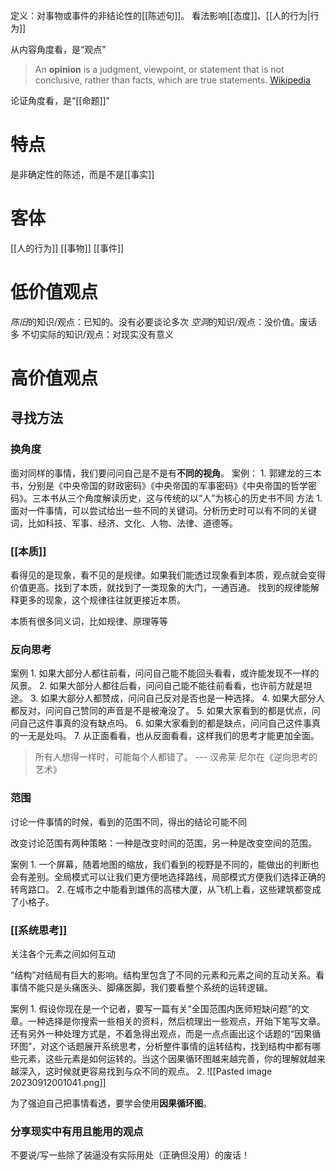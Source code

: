 定义：对事物或事件的非结论性的[[陈述句]]。
看法影响[[态度]]、[[人的行为|行为]]

从内容角度看，是“观点”
> An **opinion** is a judgment, viewpoint, or statement that is not conclusive, rather than facts, which are true statements.
> [Wikipedia](https://en.wikipedia.org/wiki/Opinion) 

论证角度看，是“[[命题]]”

# 特点
是非确定性的陈述，而是不是[[事实]] 
# 客体
[[人的行为]] 
[[事物]] 
[[事件]] 

# 低价值观点
*陈旧*的知识/观点：已知的。没有必要谈论多次
*空洞*的知识/观点：没价值。废话多
不切实际的知识/观点：对现实没有意义
# 高价值观点
## 寻找方法
### 换角度
面对同样的事情，我们要问问自己是不是有**不同的视角**。
案例：
	1. 郭建龙的三本书，分别是《中央帝国的财政密码》《中央帝国的军事密码》《中央帝国的哲学密码》。三本书从三个角度解读历史，这与传统的以“人”为核心的历史书不同
方法
	1. 面对一件事情，可以尝试给出一些不同的关键词。分析历史时可以有不同的关键词，比如科技、军事、经济、文化、人物、法律、道德等。
### [[本质]] 
看得见的是现象，看不见的是规律。如果我们能透过现象看到本质，观点就会变得价值更高。找到了本质，就找到了一类现象的大门，一通百通。
找到的规律能解释更多的现象，这个规律往往就更接近本质。

本质有很多同义词，比如规律、原理等等

### 反向思考
案例
	1. 如果大部分人都往前看，问问自己能不能回头看看，或许能发现不一样的风景。
	2. 如果大部分人都往后看，问问自己能不能往前看看，也许前方就是坦途。
	3. 如果大部分人都赞成，问问自己反对是否也是一种选择。
	4. 如果大部分人都反对，问问自己赞同的声音是不是被淹没了。
	5. 如果大家看到的都是优点，问问自己这件事真的没有缺点吗。
	6. 如果大家看到的都是缺点，问问自己这件事真的一无是处吗。
	7. 从正面看看，也从反面看看，这样我们的思考才能更加全面。

> 所有人想得一样时，可能每个人都错了。          --- 汉弗莱·尼尔在《逆向思考的艺术》

### 范围
讨论一件事情的时候，看到的范围不同，得出的结论可能不同

改变讨论范围有两种策略：一种是改变时间的范围，另一种是改变空间的范围。

案例
	1. 一个屏幕，随着地图的缩放，我们看到的视野是不同的，能做出的判断也会有差别。全局模式可以让我们更方便地选择路线，局部模式方便我们选择正确的转弯路口。
	2. 在城市之中能看到雄伟的高楼大厦，从飞机上看，这些建筑都变成了小格子。

### [[系统思考]] 
关注各个元素之间如何互动

“结构”对结局有巨大的影响。结构里包含了不同的元素和元素之间的互动关系。看事情不能只是头痛医头、脚痛医脚，我们要看整个系统的运转逻辑。

案例
	1. 假设你现在是一个记者，要写一篇有关“全国范围内医师短缺问题”的文章。一种选择是你搜索一些相关的资料，然后梳理出一些观点，开始下笔写文章。还有另外一种处理方式是，不着急得出观点，而是一点点画出这个话题的“因果循环图”，对这个话题展开系统思考，分析整件事情的运转结构，找到结构中都有哪些元素，这些元素是如何运转的。当这个因果循环图越来越完善，你的理解就越来越深入，这时候就更容易找到与众不同的观点。
	2. ![[Pasted image 20230912001041.png]] 

为了强迫自己把事情看透，要学会使用**因果循环图**。

### 分享现实中有用且能用的观点
不要说/写一些除了装逼没有实际用处（正确但没用）的废话！